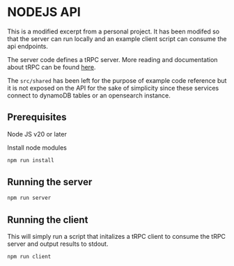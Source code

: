 # NODEJS API

This is a modified excerpt from a personal project. It has been modifed so that the server can run locally and an example client script can consume the api endpoints.

The server code defines a tRPC server. More reading and documentation about tRPC can be found [here](https://trpc.io/docs/concepts).

The `src/shared` has been left for the purpose of example code reference but it is not exposed on the API for the sake of simplicity since these services connect to dynamoDB tables or an opensearch instance.

## Prerequisites
Node JS v20 or later

Install node modules
```bash
npm run install
```

## Running the server

```bash
npm run server
```

## Running the client

This will simply run a script that initalizes a tRPC client to consume the tRPC server and output results to stdout.

```bash
npm run client
```